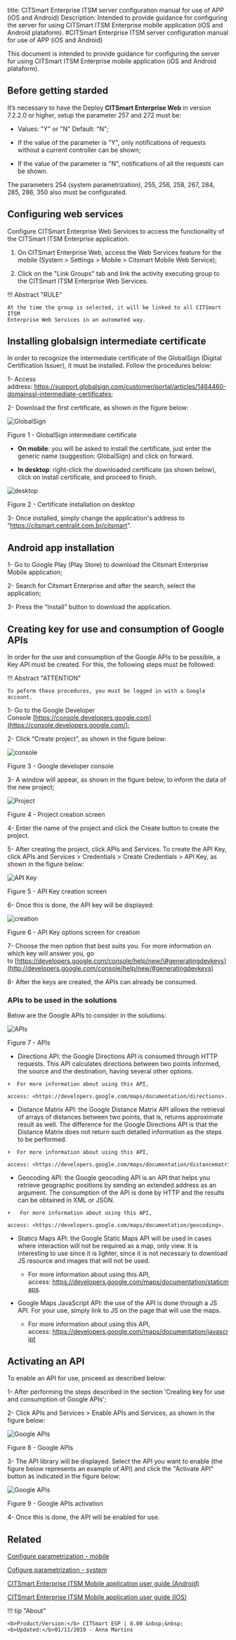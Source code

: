 title: CITSmart Enterprise ITSM server configuration manual for use of APP (iOS and Android)
Description: Intended to provide guidance for configuring the server for using CITSmart ITSM Enterprise mobile application (iOS and Android plataform).
#CITSmart Enterprise ITSM server configuration manual for use of APP (iOS and Android)

This document is intended to provide guidance for configuring the server for
using CITSmart ITSM Enterprise mobile application (iOS and Android plataform).

Before getting starded
----------------------

It’s necessary to have the Deploy **CITSmart Enterprise Web** in version 7.2.2.0
or higher, setup the parameter 257 and 272 must be:

  + Values: "Y" or "N" Default: "N";

  + If the value of the parameter is "Y", only notifications of requests without
    a current controller can be shown;

  + If the value of the parameter is "N", notifications of all the requests can
    be shown.

The parameters 254 (system parametrization), 255, 256, 258, 267, 284, 285, 286,
350 also must be configurated.

Configuring web services
------------------------

Configure CITSmart Enterprise Web Services to access the functionality of the
CITSmart ITSM Enterprise application.

1.  On CITSmart Enterprise Web, access the Web Services feature for the mobile
    (System > Settings > Mobile > Citsmart Mobile Web Service);

2.  Click on the "Link Groups" tab and link the activity executing group to the
    CITSmart ITSM Enterprise Web Services.

!!! Abstract "RULE"

    At the time the group is selected, it will be linked to all CITSmart ITSM
    Enterprise Web Services in an automated way.  

Installing globalsign intermediate certificate
----------------------------------------------

In order to recognize the intermediate certificate of the GlobalSign (Digital
Certification Issuer), it must be installed. Follow the procedures below:

1-  Access
    address: <https://support.globalsign.com/customer/portal/articles/1464460-domainssl-intermediate-certificates>;

2-  Download the first certificate, as shown in the figure below:

![GlobalSign](images/config-app-android-ios-1.png)

Figure 1 - GlobalSign intermediate certificate

  +  **On mobile**: you will be asked to install the certificate, just enter the
    generic name (suggestion: GlobalSign) and click on forward.

  +  **In desktop**: right-click the downloaded certificate (as shown below),
    click on install certificate, and proceed to finish.

![desktop](images/config-app-android-ios-2.png)

Figure 2 - Certificate installation on desktop

3-  Once installed, simply change the application's address to
    “<https://citsmart.centralit.com.br/citsmart>”.

Android app installation
------------------------

1-  Go to Google Play (Play Store) to download the Citsmart Enterprise Mobile
    application;

2-  Search for Citsmart Enterprise and after the search, select the application;

3-  Press the “Install” button to download the application.

Creating key for use and consumption of Google APIs
---------------------------------------------------

In order for the use and consumption of the Google APIs to be possible, a Key
API must be created. For this, the following steps must be followed:

!!! Abstract "ATTENTION"

    To peform these procedures, you must be logged in with a Google account.  


1-  Go to the Google Developer
    Console [https://console.developers.google.com](https://console.developers.google.com/);

2-  Click “Create project”, as shown in the figure below:

![console](images/config-app-android-ios-3.png)

Figure 3 - Google developer console

3-  A window will appear, as shown in the figure below, to inform the data of
    the new project;

![Project](images/config-app-android-ios-4.png)

Figure 4 - Project creation screen

4-  Enter the name of the project and click the Create button to create the
    project.

5-  After creating the project, click APIs and Services. To create the API Key,
    click APIs and Services > Credentials > Create Credentials > API Key, as
    shown in the figure below:

![API Key](images/config-app-android-ios-5.png)

Figure 5 - API Key creation screen

6-  Once this is done, the API key will be displayed:

![creation](images/config-app-android-ios-6.png)

Figure 6 - API Key options screen for creation

7-  Choose the men option that best suits you. For more information on which key
    will answer you, go
    to [https://developers.google.com/console/help/new/\#generatingdevkeys](http://developers.google.com/console/help/new/#generatingdevkeys)

8-  After the keys are created, the APIs can already be consumed.

### APIs to be used in the solutions

Below are the Google APIs to consider in the solutions:

![APIs](images/config-app-android-ios-7.png)

Figure 7 - APIs

 +   Directions API: the Google Directions API is consumed through HTTP
    requests. This API calculates directions between two points informed, the
    source and the destination, having several other options.

    +  For more information about using this API,
        access: <https://developers.google.com/maps/documentation/directions>.

 +   Distance Matrix API: the Google Distance Matrix API allows the retrieval
    of arrays of distances between two points, that is, returns approximate
    result as well. The difference for the Google Directions API is that the
    Distance Matrix does not return such detailed information as the steps to be
    performed.

    +  For more information about using this API,
        access: <https://developers.google.com/maps/documentation/distancematrix>.

 +   Geocoding API: the Google geocoding API is an API that helps you
    retrieve geographic positions by sending an extended address as an argument.
    The consumption of the API is done by HTTP and the results can be obtained
    in XML or JSON.

    +   For more information about using this API,
        access: <https://developers.google.com/maps/documentation/geocoding>.

+   Statics Maps API: the Google Static Maps API will be used in cases where
    interaction will not be required as a map, only view. It is interesting to
    use since it is lighter, since it is not necessary to download JS resource
    and images that will not be used.

    +   For more information about using this API,
        access: <https://developers.google.com/maps/documentation/staticmaps>.

+   Google Maps JavaScript API: the use of the API is done through a JS API.
    For your use, simply link to JS on the page that will use the maps.

    +   For more information about using this API,
        access: <https://developers.google.com/maps/documentation/javascript>

Activating an API
-----------------

To enable an API for use, proceed as described below:

1-  After performing the steps described in the section 'Creating key for use
    and consumption of Google APIs';

2-  Click APIs and Services > Enable APIs and Services, as shown in the figure
    below:

![Google APIs](images/config-app-android-ios-8.png)

Figure 8 - Google APIs

3-  The API library will be displayed. Select the API you want to enable (the
    figure below represents an example of API) and click the "Activate API" button
    as indicated in the figure below:

![Google APIs](images/config-app-android-ios-9.png)

Figure 9 - Google APIs activation

4-  Once this is done, the API will be enabled for use.

Related
-------

[Configure parametrization - mobile](/en-us/citsmart-esp-8/platform-administration/parameters-list/configuration-parametrization-mobile.html)

[Cofigure parametrization - system](/en-us/citsmart-esp-8/platform-administration/parameters-list/configure-parametrization-system.html)

[CITSmart Enterprise ITSM Mobile application user guide (Android)](/en-us/citsmart-esp-8/additional-features/mobile-and-field-service/apps/citsmart-app-android.html)

[CITSmart Enterprise ITSM Mobile application user guide (IOS)](/en-us/citsmart-esp-8/additional-features/mobile-and-field-service/apps/citsmart-app-ios.html)


!!! tip "About"

    <b>Product/Version:</b> CITSmart ESP | 8.00 &nbsp;&nbsp;
    <b>Updated:</b>01/11/2019 - Anna Martins

